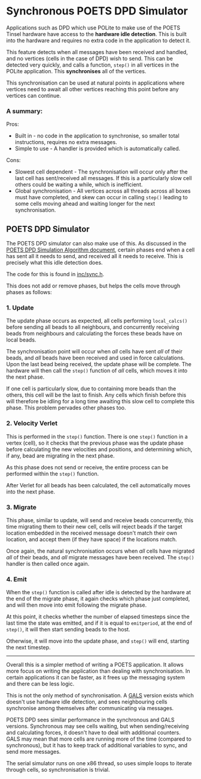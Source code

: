 # Synchronous POETS DPD Simulator

Applications such as DPD which use POLite to make use of the POETS Tinsel
hardware have access to the **hardware idle detection**. This is built into the
hardware and requires no extra code in the application to detect it.

This feature detects when all messages have been received and handled, and no
vertices (cells in the case of DPD) wish to send. This can be detected very
quickly, and calls a function, `step()` in all vertices in the POLite
application. This **synchronises** all of the vertices.

This synchronisation can be used at natural points in applications where
vertices need to await all other vertices reaching this point before any
vertices can continue.

### A summary:

Pros:

- Built in - no code in the application to synchronise, so smaller total
instructions, requires no extra messages.
- Simple to use - A handler is provided which is automatically called.

Cons:

- Slowest cell dependent - The synchronisation will occur only after the last
cell has sent/received all messages. If this is a particularly slow cell others
could be waiting a while, which is inefficient.
- Global synchronisation - All vertices across all threads across all boxes must
have completed, and skew can occur in calling `step()` leading to some cells
moving ahead and waiting longer for the next synchronisation.

## POETS DPD Simulator

The POETS DPD simulator can also make use of this. As discussed in the [POETS
DPD Simulation Algorithm document](./poets-dpd-simulation.md), certain phases
end when a cell has sent all it needs to send, and received all it needs to
receive. This is precisely what this idle detection does.

The code for this is found in [inc/sync.h](../inc/sync.h).

This does not add or remove phases, but helps the cells move through phases as
follows:

### 1. Update

The update phase occurs as expected, all cells performing `local_calcs()` before
sending all beads to all neighbours, and concurrently receiving beads from
neighbours and calculating the forces these beads have on local beads.

The synchronisation point will occur when *all* cells have sent *all* of their
beads, and *all* beads have been received and used in force calculations. Upon
the last bead being received, the update phase will be complete. The hardware
will then call the `step()` function of *all* cells, which moves it into the
next phase.

If one cell is particularly slow, due to containing more beads than the others,
this cell will be the last to finish. Any cells which finish before this will
therefore be idling for a long time awaiting this slow cell to complete this
phase. This problem pervades other phases too.

### 2. Velocity Verlet

This is performed in the `step()` function. There is one `step()` function in a
vertex (cell), so it checks that the previous phase was the update phase before
calculating the new velocities and positions, and determining which, if any,
bead are migrating in the next phase.

As this phase does not send or receive, the entire process can be performed
within the `step()` function.

After Verlet for all beads has been calculated, the cell automatically moves
into the next phase.

### 3. Migrate

This phase, similar to update, will send and receive beads concurrently, this
time migrating them to their new cell, cells will reject beads if the target
location embedded in the received message doesn't match their own location, and
accept them (if they have space) if the locations match.

Once again, the natural synchronisation occurs when *all* cells have migrated *all*
of their beads, and *all* migrate messages have been received. The `step()`
handler is then called once again.

### 4. Emit

When the `step()` function is called after idle is detected by the hardware at
the end of the migrate phase, it again checks which phase just completed, and
will then move into emit following the migrate phase.

At this point, it checks whether the number of elapsed timesteps since the last
time the state was emitted, and if it is equal to `emitperiod`, at the end of
`step()`, it will then start sending beads to the host.

Otherwise, it will move into the update phase, and `step()` will end, starting
the next timestep.

------------------------------------------------------------------------------

Overall this is a simpler method of writing a POETS application. It
allows more focus on writing the application than dealing with synchronisation.
In certain applications it can be faster, as it frees up the messaging system
and there can be less logic.

This is not the only method of synchronisation. A [GALS](./gals-simulator.md)
version exists which doesn't use hardware idle detection, and sees neighbouring
cells synchronise among themselves after communicating via messages.

POETS DPD sees similar performance in the synchronous and GALS versions.
Synchronous may see cells waiting, but when sending/receiving and calculating
forces, it doesn't have to deal with additional counters. GALS may mean that
more cells are running more of the time (compared to synchronous), but it has to
keep track of additional variables to sync, and send more messages.

The serial simulator runs on one x86 thread, so uses simple loops to iterate
through cells, so synchronisation is trivial.
